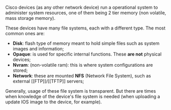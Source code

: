 Cisco devices (as any other network device) run a operational system to administer system resources, one of them being 2 tier memory (non volatile, mass storage memory).

These devices have many file systems, each with a different type. The most common ones are:

- **Disk**: flash type of memory meant to hold simple files such as system images and information;
- **Opaque**: is used for specific internal functions. These **are not** physical devices;
- **Nvram**: (non-volatile ram): this is where system configurations are stored;
- **Network**: these are mounted **NFS** (Network File System), such as external [[FTP]]/[[TFTP]] servers;

Generally, usage of these file system is transparent. But there are times when knowledge of the device's file system is needed (when uploading a update IOS image to the device, for example).